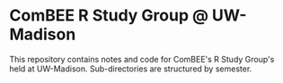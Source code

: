 # ComBEE R Study Group @ UW-Madison

This repository contains notes and code for ComBEE's R Study Group's held at UW-Madison. Sub-directories are structured by semester. 